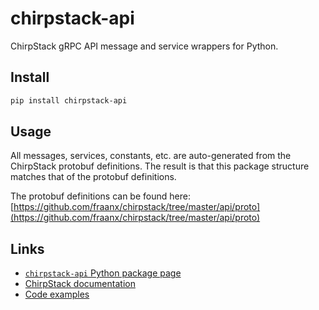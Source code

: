 # chirpstack-api

ChirpStack gRPC API message and service wrappers for Python.

## Install

```sh
pip install chirpstack-api
```

## Usage

All messages, services, constants, etc. are auto-generated from the ChirpStack
protobuf definitions. The result is that this package structure matches that 
of the protobuf definitions.

The protobuf definitions can be found here:
[https://github.com/fraanx/chirpstack/tree/master/api/proto](https://github.com/fraanx/chirpstack/tree/master/api/proto)

## Links

* [`chirpstack-api` Python package page](https://pypi.org/project/chirpstack-api/)
* [ChirpStack documentation](https://www.chirpstack.io/)
* [Code examples](https://www.chirpstack.io/docs/chirpstack/api/python-examples.html)
